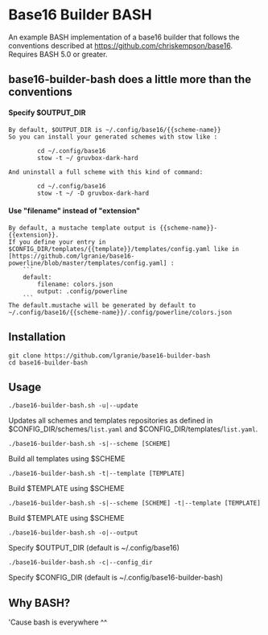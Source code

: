 # Base16 Builder BASH
An example BASH implementation of a base16 builder that follows the conventions described at https://github.com/chriskempson/base16.
Requires BASH 5.0 or greater.

## base16-builder-bash does a little more than the conventions

#### Specify $OUTPUT_DIR
    By default, $OUTPUT_DIR is ~/.config/base16/{{scheme-name}}
    So you can install your generated schemes with stow like :
```
        cd ~/.config/base16
        stow -t ~/ gruvbox-dark-hard
```
    And uninstall a full scheme with this kind of command:
```
        cd ~/.config/base16
        stow -t ~/ -D gruvbox-dark-hard
```
#### Use "filename" instead of "extension"
    By default, a mustache template output is {{scheme-name}}-{{extension}}.
    If you define your entry in $CONFIG_DIR/templates/{{template}}/templates/config.yaml like in [https://github.com/lgranie/base16-powerline/blob/master/templates/config.yaml] :
        ```
        default: 
            filename: colors.json
            output: .config/powerline
        ```
    The default.mustache will be generated by default to ~/.config/base16/{{scheme-name}}/.config/powerline/colors.json

## Installation

    git clone https://github.com/lgranie/base16-builder-bash
    cd base16-builder-bash

## Usage

    ./base16-builder-bash.sh -u|--update
Updates all schemes and templates repositories as defined in $CONFIG_DIR/schemes/`list.yaml` and $CONFIG_DIR/templates/`list.yaml`.

    ./base16-builder-bash.sh -s|--scheme [SCHEME]
Build all templates using $SCHEME

    ./base16-builder-bash.sh -t|--template [TEMPLATE]
Build $TEMPLATE using $SCHEME

    ./base16-builder-bash.sh -s|--scheme [SCHEME] -t|--template [TEMPLATE]
Build $TEMPLATE using $SCHEME

    ./base16-builder-bash.sh -o|--output
Specify $OUTPUT_DIR (default is ~/.config/base16)

    ./base16-builder-bash.sh -c|--config_dir
Specify $CONFIG_DIR (default is ~/.config/base16-builder-bash)

## Why BASH?
'Cause bash is everywhere ^^
